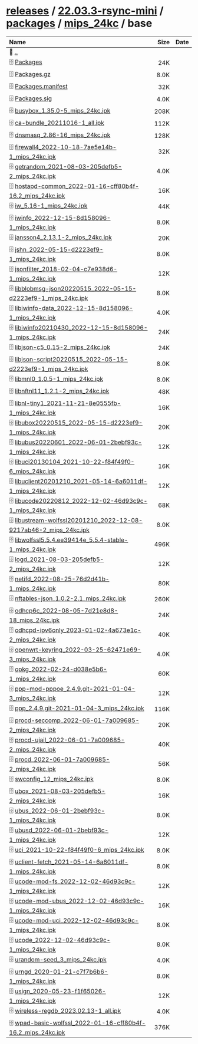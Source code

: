 ---
---

# [releases](/releases/) / [22.03.3-rsync-mini](/releases/22.03.3-rsync-mini/) / [packages](/releases/22.03.3-rsync-mini/packages/) / [mips_24kc](/releases/22.03.3-rsync-mini/packages/mips_24kc/) / base


| Name | Size | Date |
|:---|---:|---|
| 📁 [..](../) | | |
| 🗄️ [Packages](./Packages) | 24K | |
| 🗄️ [Packages.gz](./Packages.gz) | 8.0K | |
| 🗄️ [Packages.manifest](./Packages.manifest) | 32K | |
| 🗄️ [Packages.sig](./Packages.sig) | 4.0K | |
| 🗄️ [busybox_1.35.0-5_mips_24kc.ipk](./busybox_1.35.0-5_mips_24kc.ipk) | 208K | |
| 🗄️ [ca-bundle_20211016-1_all.ipk](./ca-bundle_20211016-1_all.ipk) | 112K | |
| 🗄️ [dnsmasq_2.86-16_mips_24kc.ipk](./dnsmasq_2.86-16_mips_24kc.ipk) | 128K | |
| 🗄️ [firewall4_2022-10-18-7ae5e14b-1_mips_24kc.ipk](./firewall4_2022-10-18-7ae5e14b-1_mips_24kc.ipk) | 32K | |
| 🗄️ [getrandom_2021-08-03-205defb5-2_mips_24kc.ipk](./getrandom_2021-08-03-205defb5-2_mips_24kc.ipk) | 4.0K | |
| 🗄️ [hostapd-common_2022-01-16-cff80b4f-16.2_mips_24kc.ipk](./hostapd-common_2022-01-16-cff80b4f-16.2_mips_24kc.ipk) | 16K | |
| 🗄️ [iw_5.16-1_mips_24kc.ipk](./iw_5.16-1_mips_24kc.ipk) | 44K | |
| 🗄️ [iwinfo_2022-12-15-8d158096-1_mips_24kc.ipk](./iwinfo_2022-12-15-8d158096-1_mips_24kc.ipk) | 8.0K | |
| 🗄️ [jansson4_2.13.1-2_mips_24kc.ipk](./jansson4_2.13.1-2_mips_24kc.ipk) | 20K | |
| 🗄️ [jshn_2022-05-15-d2223ef9-1_mips_24kc.ipk](./jshn_2022-05-15-d2223ef9-1_mips_24kc.ipk) | 8.0K | |
| 🗄️ [jsonfilter_2018-02-04-c7e938d6-1_mips_24kc.ipk](./jsonfilter_2018-02-04-c7e938d6-1_mips_24kc.ipk) | 12K | |
| 🗄️ [libblobmsg-json20220515_2022-05-15-d2223ef9-1_mips_24kc.ipk](./libblobmsg-json20220515_2022-05-15-d2223ef9-1_mips_24kc.ipk) | 8.0K | |
| 🗄️ [libiwinfo-data_2022-12-15-8d158096-1_mips_24kc.ipk](./libiwinfo-data_2022-12-15-8d158096-1_mips_24kc.ipk) | 4.0K | |
| 🗄️ [libiwinfo20210430_2022-12-15-8d158096-1_mips_24kc.ipk](./libiwinfo20210430_2022-12-15-8d158096-1_mips_24kc.ipk) | 24K | |
| 🗄️ [libjson-c5_0.15-2_mips_24kc.ipk](./libjson-c5_0.15-2_mips_24kc.ipk) | 24K | |
| 🗄️ [libjson-script20220515_2022-05-15-d2223ef9-1_mips_24kc.ipk](./libjson-script20220515_2022-05-15-d2223ef9-1_mips_24kc.ipk) | 8.0K | |
| 🗄️ [libmnl0_1.0.5-1_mips_24kc.ipk](./libmnl0_1.0.5-1_mips_24kc.ipk) | 8.0K | |
| 🗄️ [libnftnl11_1.2.1-2_mips_24kc.ipk](./libnftnl11_1.2.1-2_mips_24kc.ipk) | 48K | |
| 🗄️ [libnl-tiny1_2021-11-21-8e0555fb-1_mips_24kc.ipk](./libnl-tiny1_2021-11-21-8e0555fb-1_mips_24kc.ipk) | 16K | |
| 🗄️ [libubox20220515_2022-05-15-d2223ef9-1_mips_24kc.ipk](./libubox20220515_2022-05-15-d2223ef9-1_mips_24kc.ipk) | 20K | |
| 🗄️ [libubus20220601_2022-06-01-2bebf93c-1_mips_24kc.ipk](./libubus20220601_2022-06-01-2bebf93c-1_mips_24kc.ipk) | 12K | |
| 🗄️ [libuci20130104_2021-10-22-f84f49f0-6_mips_24kc.ipk](./libuci20130104_2021-10-22-f84f49f0-6_mips_24kc.ipk) | 16K | |
| 🗄️ [libuclient20201210_2021-05-14-6a6011df-1_mips_24kc.ipk](./libuclient20201210_2021-05-14-6a6011df-1_mips_24kc.ipk) | 12K | |
| 🗄️ [libucode20220812_2022-12-02-46d93c9c-1_mips_24kc.ipk](./libucode20220812_2022-12-02-46d93c9c-1_mips_24kc.ipk) | 68K | |
| 🗄️ [libustream-wolfssl20201210_2022-12-08-9217ab46-2_mips_24kc.ipk](./libustream-wolfssl20201210_2022-12-08-9217ab46-2_mips_24kc.ipk) | 8.0K | |
| 🗄️ [libwolfssl5.5.4.ee39414e_5.5.4-stable-1_mips_24kc.ipk](./libwolfssl5.5.4.ee39414e_5.5.4-stable-1_mips_24kc.ipk) | 496K | |
| 🗄️ [logd_2021-08-03-205defb5-2_mips_24kc.ipk](./logd_2021-08-03-205defb5-2_mips_24kc.ipk) | 12K | |
| 🗄️ [netifd_2022-08-25-76d2d41b-1_mips_24kc.ipk](./netifd_2022-08-25-76d2d41b-1_mips_24kc.ipk) | 80K | |
| 🗄️ [nftables-json_1.0.2-2.1_mips_24kc.ipk](./nftables-json_1.0.2-2.1_mips_24kc.ipk) | 260K | |
| 🗄️ [odhcp6c_2022-08-05-7d21e8d8-18_mips_24kc.ipk](./odhcp6c_2022-08-05-7d21e8d8-18_mips_24kc.ipk) | 24K | |
| 🗄️ [odhcpd-ipv6only_2023-01-02-4a673e1c-2_mips_24kc.ipk](./odhcpd-ipv6only_2023-01-02-4a673e1c-2_mips_24kc.ipk) | 40K | |
| 🗄️ [openwrt-keyring_2022-03-25-62471e69-3_mips_24kc.ipk](./openwrt-keyring_2022-03-25-62471e69-3_mips_24kc.ipk) | 4.0K | |
| 🗄️ [opkg_2022-02-24-d038e5b6-1_mips_24kc.ipk](./opkg_2022-02-24-d038e5b6-1_mips_24kc.ipk) | 60K | |
| 🗄️ [ppp-mod-pppoe_2.4.9.git-2021-01-04-3_mips_24kc.ipk](./ppp-mod-pppoe_2.4.9.git-2021-01-04-3_mips_24kc.ipk) | 12K | |
| 🗄️ [ppp_2.4.9.git-2021-01-04-3_mips_24kc.ipk](./ppp_2.4.9.git-2021-01-04-3_mips_24kc.ipk) | 116K | |
| 🗄️ [procd-seccomp_2022-06-01-7a009685-2_mips_24kc.ipk](./procd-seccomp_2022-06-01-7a009685-2_mips_24kc.ipk) | 20K | |
| 🗄️ [procd-ujail_2022-06-01-7a009685-2_mips_24kc.ipk](./procd-ujail_2022-06-01-7a009685-2_mips_24kc.ipk) | 40K | |
| 🗄️ [procd_2022-06-01-7a009685-2_mips_24kc.ipk](./procd_2022-06-01-7a009685-2_mips_24kc.ipk) | 56K | |
| 🗄️ [swconfig_12_mips_24kc.ipk](./swconfig_12_mips_24kc.ipk) | 8.0K | |
| 🗄️ [ubox_2021-08-03-205defb5-2_mips_24kc.ipk](./ubox_2021-08-03-205defb5-2_mips_24kc.ipk) | 16K | |
| 🗄️ [ubus_2022-06-01-2bebf93c-1_mips_24kc.ipk](./ubus_2022-06-01-2bebf93c-1_mips_24kc.ipk) | 8.0K | |
| 🗄️ [ubusd_2022-06-01-2bebf93c-1_mips_24kc.ipk](./ubusd_2022-06-01-2bebf93c-1_mips_24kc.ipk) | 12K | |
| 🗄️ [uci_2021-10-22-f84f49f0-6_mips_24kc.ipk](./uci_2021-10-22-f84f49f0-6_mips_24kc.ipk) | 8.0K | |
| 🗄️ [uclient-fetch_2021-05-14-6a6011df-1_mips_24kc.ipk](./uclient-fetch_2021-05-14-6a6011df-1_mips_24kc.ipk) | 8.0K | |
| 🗄️ [ucode-mod-fs_2022-12-02-46d93c9c-1_mips_24kc.ipk](./ucode-mod-fs_2022-12-02-46d93c9c-1_mips_24kc.ipk) | 12K | |
| 🗄️ [ucode-mod-ubus_2022-12-02-46d93c9c-1_mips_24kc.ipk](./ucode-mod-ubus_2022-12-02-46d93c9c-1_mips_24kc.ipk) | 16K | |
| 🗄️ [ucode-mod-uci_2022-12-02-46d93c9c-1_mips_24kc.ipk](./ucode-mod-uci_2022-12-02-46d93c9c-1_mips_24kc.ipk) | 8.0K | |
| 🗄️ [ucode_2022-12-02-46d93c9c-1_mips_24kc.ipk](./ucode_2022-12-02-46d93c9c-1_mips_24kc.ipk) | 8.0K | |
| 🗄️ [urandom-seed_3_mips_24kc.ipk](./urandom-seed_3_mips_24kc.ipk) | 4.0K | |
| 🗄️ [urngd_2020-01-21-c7f7b6b6-1_mips_24kc.ipk](./urngd_2020-01-21-c7f7b6b6-1_mips_24kc.ipk) | 8.0K | |
| 🗄️ [usign_2020-05-23-f1f65026-1_mips_24kc.ipk](./usign_2020-05-23-f1f65026-1_mips_24kc.ipk) | 12K | |
| 🗄️ [wireless-regdb_2023.02.13-1_all.ipk](./wireless-regdb_2023.02.13-1_all.ipk) | 4.0K | |
| 🗄️ [wpad-basic-wolfssl_2022-01-16-cff80b4f-16.2_mips_24kc.ipk](./wpad-basic-wolfssl_2022-01-16-cff80b4f-16.2_mips_24kc.ipk) | 376K | |


